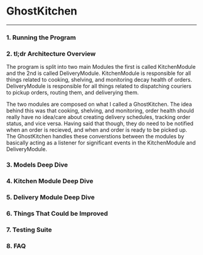 # GhostKitchen

---

### 1. Running the Program

### 2. tl;dr Architecture Overview

The program is split into two main Modules the first is called KitchenModule and the 2nd is called DeliveryModule. KitchenModule is responsible for all things related to cooking, shelving, and monitoring decay health of orders. DeliveryModule is responsible for all things related to dispatching couriers to pickup orders, routing them, and deliverying them. 

The two modules are composed on what I called a GhostKitchen. The idea behind this was that cooking, shelving, and monitoring, order health should really have no idea/care about creating delivery schedules, tracking order status, and vice versa. Having said that though, they do need to be notified when an order is recieved, and when and order is ready to be picked up. The GhostKitchen handles these converstions between the modules by basically acting as a listener for significant events in the KitchenModule and DeliveryModule.


### 3. Models Deep Dive

### 4. Kitchen Module Deep Dive

### 5. Delivery Module Deep Dive

### 6. Things That Could be Improved

### 7. Testing Suite

### 8. FAQ
